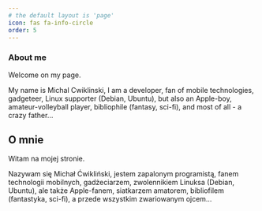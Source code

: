 ```yaml
---
# the default layout is 'page'
icon: fas fa-info-circle
order: 5
---
```


### About me

Welcome on my page. 

My name is Michal Cwiklinski, I am a developer, fan of mobile technologies, gadgeteer, Linux supporter (Debian, Ubuntu), but also an Apple-boy, amateur-volleyball player, bibliophile (fantasy, sci-fi), and most of all - a crazy father…

## O mnie

Witam na mojej stronie.

Nazywam się Michał Ćwikliński, jestem zapalonym programistą, fanem technologii mobilnych, gadżeciarzem, zwolennikiem Linuksa (Debian, Ubuntu), ale także Apple-fanem, siatkarzem amatorem, bibliofilem (fantastyka, sci-fi), a przede wszystkim zwariowanym ojcem…
